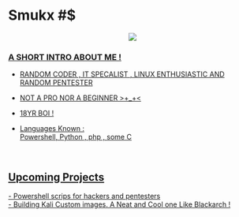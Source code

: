 <p align="center">
<h1>Smukx #$</h1>
</p>

<p align="center">
  <a href ="https://smukx.github.io"><image src="https://raw.githubusercontent.com/Whitecat18/Whitecat18/main/files/Banner.gif"</a>
</p>
                                                                                                                           
                                                                                                                              

### A SHORT INTRO ABOUT ME ! 

- RANDOM CODER , IT SPECALIST , LINUX ENTHUSIASTIC AND RANDOM PENTESTER
- NOT A PRO NOR A BEGINNER >+_+<
- 18YR BOI !

- Languages Known :<br>
     Powershell, Python , php , some C                              
                           
<!---
Whitecat18/Whitecat18 is a ✨ special ✨ repository because its `README.md` (this file) appears on your GitHub profile.
You can click the Preview link to take a look at your changes.
--->
  <!---
<p align="center"><image src="https://i.gifer.com/origin/1d/1d41fb53fda1b530bf40223ea138405f_w200.gif">
  <image src="https://i.gifer.com/origin/1d/1d41fb53fda1b530bf40223ea138405f_w200.gif">
  
  </p>
  --->   
  
  <br>
 <h2>Upcoming Projects</h2>
 - Powershell scrips for hackers and pentesters <br>
 - Building Kali Custom images. A Neat and Cool one Like Blackarch !  


 


